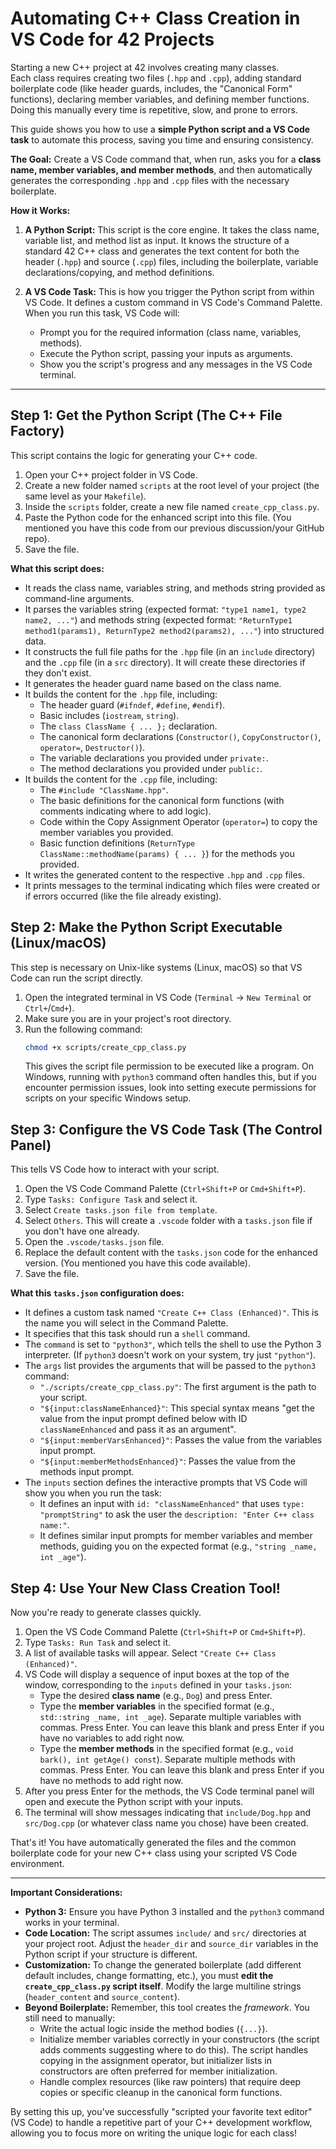 
# Automating C++ Class Creation in VS Code for 42 Projects

Starting a new C++ project at 42 involves creating many classes.   
Each class requires creating two files (`.hpp` and `.cpp`), adding standard boilerplate code (like header guards, includes, the "Canonical Form" functions), declaring member variables, and defining member functions. Doing this manually every time is repetitive, slow, and prone to errors.

This guide shows you how to use a **simple Python script and a VS Code task** to automate this process, saving you time and ensuring consistency.

**The Goal:** Create a VS Code command that, when run, asks you for a **class name, member variables, and member methods**, and then automatically generates the corresponding `.hpp` and `.cpp` files with the necessary boilerplate.

**How it Works:**

1.  **A Python Script:** This script is the core engine. It takes the class name, variable list, and method list as input. It knows the structure of a standard 42 C++ class and generates the text content for both the header (`.hpp`) and source (`.cpp`) files, including the boilerplate, variable declarations/copying, and method definitions.
   
2.  **A VS Code Task:** This is how you trigger the Python script from within VS Code. It defines a custom command in VS Code's Command Palette. When you run this task, VS Code will:
    *   Prompt you for the required information (class name, variables, methods).
    *   Execute the Python script, passing your inputs as arguments.
    *   Show you the script's progress and any messages in the VS Code terminal.

---

## Step 1: Get the Python Script (The C++ File Factory)

This script contains the logic for generating your C++ code.

1.  Open your C++ project folder in VS Code.
2.  Create a new folder named `scripts` at the root level of your project (the same level as your `Makefile`).
3.  Inside the `scripts` folder, create a new file named `create_cpp_class.py`.
4.  Paste the Python code for the enhanced script into this file. (You mentioned you have this code from our previous discussion/your GitHub repo).
5.  Save the file.

**What this script does:**
*   It reads the class name, variables string, and methods string provided as command-line arguments.
*   It parses the variables string (expected format: `"type1 name1, type2 name2, ..."`) and methods string (expected format: `"ReturnType1 method1(params1), ReturnType2 method2(params2), ..."`) into structured data.
*   It constructs the full file paths for the `.hpp` file (in an `include` directory) and the `.cpp` file (in a `src` directory). It will create these directories if they don't exist.
*   It generates the header guard name based on the class name.
*   It builds the content for the `.hpp` file, including:
    *   The header guard (`#ifndef`, `#define`, `#endif`).
    *   Basic includes (`iostream`, `string`).
    *   The `class ClassName { ... };` declaration.
    *   The canonical form declarations (`Constructor()`, `CopyConstructor()`, `operator=`, `Destructor()`).
    *   The variable declarations you provided under `private:`.
    *   The method declarations you provided under `public:`.
*   It builds the content for the `.cpp` file, including:
    *   The `#include "ClassName.hpp"`.
    *   The basic definitions for the canonical form functions (with comments indicating where to add logic).
    *   Code within the Copy Assignment Operator (`operator=`) to copy the member variables you provided.
    *   Basic function definitions (`ReturnType ClassName::methodName(params) { ... }`) for the methods you provided.
*   It writes the generated content to the respective `.hpp` and `.cpp` files.
*   It prints messages to the terminal indicating which files were created or if errors occurred (like the file already existing).

## Step 2: Make the Python Script Executable (Linux/macOS)

This step is necessary on Unix-like systems (Linux, macOS) so that VS Code can run the script directly.

1.  Open the integrated terminal in VS Code (`Terminal` -> `New Terminal` or `Ctrl+`/`Cmd+`).
2.  Make sure you are in your project's root directory.
3.  Run the following command:
    ```bash
    chmod +x scripts/create_cpp_class.py
    ```
    This gives the script file permission to be executed like a program. On Windows, running with `python3` command often handles this, but if you encounter permission issues, look into setting execute permissions for scripts on your specific Windows setup.

## Step 3: Configure the VS Code Task (The Control Panel)

This tells VS Code how to interact with your script.

1.  Open the VS Code Command Palette (`Ctrl+Shift+P` or `Cmd+Shift+P`).
2.  Type `Tasks: Configure Task` and select it.
3.  Select `Create tasks.json file from template`.
4.  Select `Others`. This will create a `.vscode` folder with a `tasks.json` file if you don't have one already.
5.  Open the `.vscode/tasks.json` file.
6.  Replace the default content with the `tasks.json` code for the enhanced version. (You mentioned you have this code available).
7.  Save the file.

**What this `tasks.json` configuration does:**
*   It defines a custom task named `"Create C++ Class (Enhanced)"`. This is the name you will select in the Command Palette.
*   It specifies that this task should run a `shell` command.
*   The `command` is set to `"python3"`, which tells the shell to use the Python 3 interpreter. (If `python3` doesn't work on your system, try just `"python"`).
*   The `args` list provides the arguments that will be passed to the `python3` command:
    *   `"./scripts/create_cpp_class.py"`: The first argument is the path to your script.
    *   `"${input:classNameEnhanced}"`: This special syntax means "get the value from the input prompt defined below with ID `classNameEnhanced` and pass it as an argument".
    *   `"${input:memberVarsEnhanced}"`: Passes the value from the variables input prompt.
    *   `"${input:memberMethodsEnhanced}"`: Passes the value from the methods input prompt.
*   The `inputs` section defines the interactive prompts that VS Code will show you when you run the task:
    *   It defines an input with `id: "classNameEnhanced"` that uses `type: "promptString"` to ask the user the `description: "Enter C++ class name:"`.
    *   It defines similar input prompts for member variables and member methods, guiding you on the expected format (e.g., `"string _name, int _age"`).

## Step 4: Use Your New Class Creation Tool!

Now you're ready to generate classes quickly.

1.  Open the VS Code Command Palette (`Ctrl+Shift+P` or `Cmd+Shift+P`).
2.  Type `Tasks: Run Task` and select it.
3.  A list of available tasks will appear. Select `"Create C++ Class (Enhanced)"`.
4.  VS Code will display a sequence of input boxes at the top of the window, corresponding to the `inputs` defined in your `tasks.json`:
    *   Type the desired **class name** (e.g., `Dog`) and press Enter.
    *   Type the **member variables** in the specified format (e.g., `std::string _name, int _age`). Separate multiple variables with commas. Press Enter. You can leave this blank and press Enter if you have no variables to add right now.
    *   Type the **member methods** in the specified format (e.g., `void bark(), int getAge() const`). Separate multiple methods with commas. Press Enter. You can leave this blank and press Enter if you have no methods to add right now.
5.  After you press Enter for the methods, the VS Code terminal panel will open and execute the Python script with your inputs.
6.  The terminal will show messages indicating that `include/Dog.hpp` and `src/Dog.cpp` (or whatever class name you chose) have been created.

That's it! You have automatically generated the files and the common boilerplate code for your new C++ class using your scripted VS Code environment.

---

**Important Considerations:**

*   **Python 3:** Ensure you have Python 3 installed and the `python3` command works in your terminal.
*   **Code Location:** The script assumes `include/` and `src/` directories at your project root. Adjust the `header_dir` and `source_dir` variables in the Python script if your structure is different.
*   **Customization:** To change the generated boilerplate (add different default includes, change formatting, etc.), you must **edit the `create_cpp_class.py` script itself**. Modify the large multiline strings (`header_content` and `source_content`).
*   **Beyond Boilerplate:** Remember, this tool creates the *framework*. You still need to manually:
    *   Write the actual logic inside the method bodies (`{...}`).
    *   Initialize member variables correctly in your constructors (the script adds comments suggesting where to do this). The script handles copying in the assignment operator, but initializer lists in constructors are often preferred for member initialization.
    *   Handle complex resources (like raw pointers) that require deep copies or specific cleanup in the canonical form functions.

By setting this up, you've successfully "scripted your favorite text editor" (VS Code) to handle a repetitive part of your C++ development workflow, allowing you to focus more on writing the unique logic for each class!
